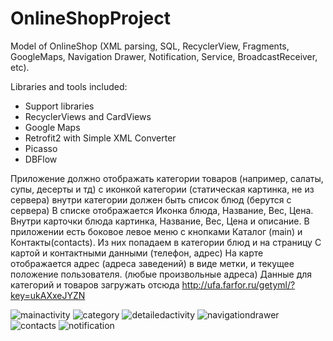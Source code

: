 # OnlineShopProject
Model of OnlineShop (XML parsing, SQL, RecyclerView, Fragments, GoogleMaps, Navigation Drawer, Notification, Service, BroadcastReceiver, etc). 

Libraries and tools included:

- Support libraries
- RecyclerViews and CardViews
- Google Maps
- Retrofit2 with Simple XML Converter
- Picasso
- DBFlow 


Приложение должно отображать категории товаров (например, салаты, супы, десерты и тд) с иконкой категории (статическая картинка, не из сервера) внутри категории должен быть список блюд (берутся с сервера) В списке отображается Иконка блюда, Название, Вес, Цена. Внутри карточки блюда картинка, Название, Вес, Цена и описание. В приложении есть боковое левое меню с кнопками Каталог (main) и Контакты(contacts). Из них попадаем в категории блюд и на страницу С картой и контактными данными (телефон, адрес) На карте отображается адрес (адреса заведений) в виде метки, и текущее положение пользователя. (любые произвольные адреса) Данные для категорий и товаров загружать отсюда http://ufa.farfor.ru/getyml/?key=ukAXxeJYZN

![mainactivity](https://cloud.githubusercontent.com/assets/20554467/18092157/e787bec0-6ed3-11e6-804a-c93bfabab2c7.png)
![category](https://cloud.githubusercontent.com/assets/20554467/19156143/9033b90c-8be9-11e6-80ae-3186efb12885.png)
![detailedactivity](https://cloud.githubusercontent.com/assets/20554467/19156140/9008c648-8be9-11e6-99cc-94c8e639702b.png)
![navigationdrawer](https://cloud.githubusercontent.com/assets/20554467/19156142/9020e930-8be9-11e6-8e71-1efb0bbcc00c.png)
![contacts](https://cloud.githubusercontent.com/assets/20554467/18092156/e77f182e-6ed3-11e6-886b-3c47b472f484.png)
![notification](https://cloud.githubusercontent.com/assets/20554467/18553729/3435d89a-7b6a-11e6-82e4-2f52351841da.png)


